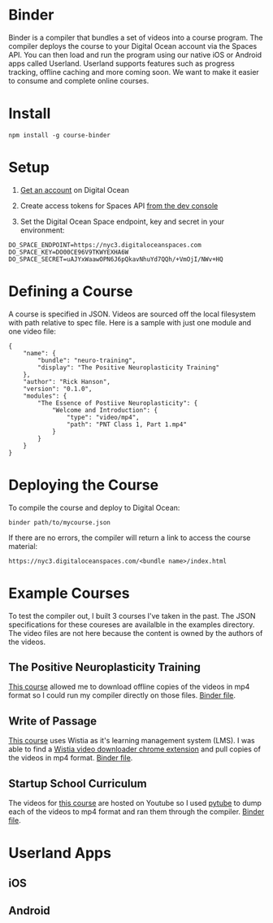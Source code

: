 # Binder

Binder is a compiler that bundles a set of videos into a course program. The compiler deploys the course to your Digital Ocean account via the Spaces API. You can then load and run the program using our native iOS or Android apps called Userland. Userland supports features such as progress tracking, offline caching and more coming soon. We want to make it easier to consume and complete online courses.

# Install

```
npm install -g course-binder
```

# Setup

1. [Get an account](https://cloud.digitalocean.com/registrations/new) on Digital Ocean

2. Create access tokens for Spaces API [from the dev console](https://cloud.digitalocean.com/account/api/tokens)

3. Set the Digital Ocean Space endpoint, key and secret in your environment:

```
DO_SPACE_ENDPOINT=https://nyc3.digitaloceanspaces.com
DO_SPACE_KEY=DO00CE96V9TKWYEXHA6W
DO_SPACE_SECRET=uAJYxWaawOPN6J6pQkavNhuYd7QQh/+VmOjI/NWv+HQ
```

# Defining a Course

A course is specified in JSON. Videos are sourced off the local filesystem with path relative to spec file.
Here is a sample with just one module and one video file:

```
{ 
    "name": { 
        "bundle": "neuro-training",
        "display": "The Positive Neuroplasticity Training"
    },
    "author": "Rick Hanson",
    "version": "0.1.0",
    "modules": { 
        "The Essence of Postiive Neuroplasticity": {
            "Welcome and Introduction": { 
                "type": "video/mp4",
                "path": "PNT Class 1, Part 1.mp4"
            }
        }
    }
}
```

# Deploying the Course

To compile the course and deploy to Digital Ocean: 

```
binder path/to/mycourse.json
```

If there are no errors, the compiler will return a link to access the course material:

```
https://nyc3.digitaloceanspaces.com/<bundle name>/index.html
```

# Example Courses

To test the compiler out, I built 3 courses I've taken in the past. The JSON specifications for these coureses are availalble in the examples directory. The video files are not here because the content is owned by the authors of the videos.

## The Positive Neuroplasticity Training

[This course](https://courses.rickhanson.net/courses/the-positive-neuroplasticity-training) allowed me to download offline copies of the videos in mp4 format so I could run my compiler directly on those files. [Binder file](examples/neuro-training/binder.json).

## Write of Passage

[This course](https://writeofpassage.school) uses Wistia as it's learning management system (LMS). I was able to find a [Wistia video downloader chrome extension](https://chrome.google.com/webstore/detail/wistia-video-downloader/acbiaofoeebeinacmcknopaikmecdehl?hl=en) and pull copies of the videos in mp4 format. [Binder file](examples/write-of-passage/binder.json).

## Startup School Curriculum

The videos for [this course](https://www.startupschool.org/curriculum) are hosted on Youtube so I used [pytube](https://pytube.io/en/latest/) to dump each of the videos to mp4 format and ran them through the compiler. [Binder file](examples/yc-startup-school/binder.json).

# Userland Apps

## iOS

## Android